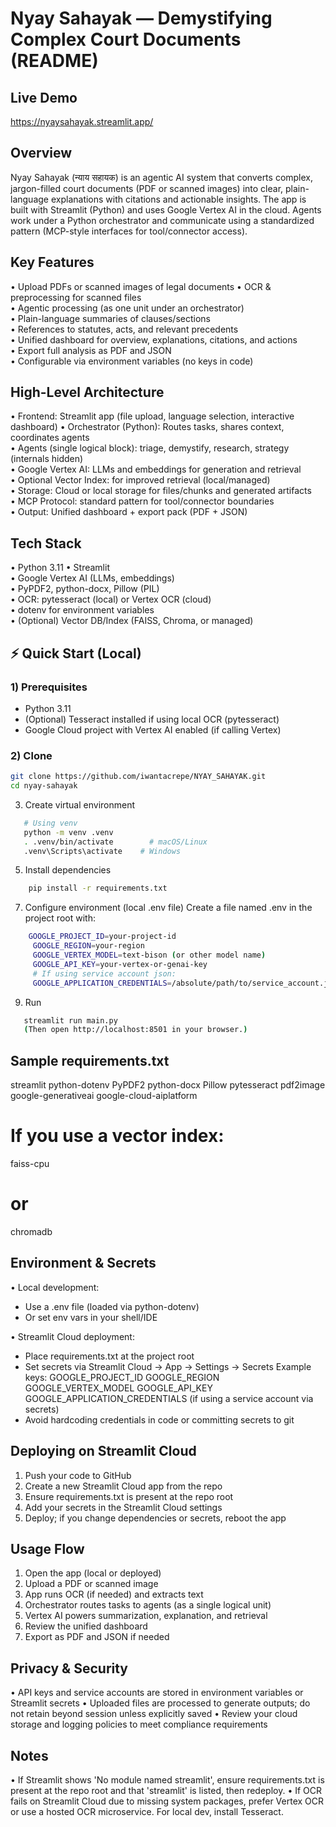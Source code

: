 Nyay Sahayak — Demystifying Complex Court Documents (README)
====================================================================

Live Demo
---------
https://nyaysahayak.streamlit.app/

Overview
--------
Nyay Sahayak (न्याय सहायक) is an agentic AI system that converts complex, jargon-filled
court documents (PDF or scanned images) into clear, plain-language explanations with
citations and actionable insights. The app is built with Streamlit (Python) and uses
Google Vertex AI in the cloud. Agents work under a Python orchestrator and communicate
using a standardized pattern (MCP-style interfaces for tool/connector access).

Key Features
------------
• Upload PDFs or scanned images of legal documents
• OCR & preprocessing for scanned files<br>
• Agentic processing (as one unit under an orchestrator)<br>
• Plain-language summaries of clauses/sections<br>
• References to statutes, acts, and relevant precedents<br>
• Unified dashboard for overview, explanations, citations, and actions<br>
• Export full analysis as PDF and JSON<br>
• Configurable via environment variables (no keys in code)<br>

High-Level Architecture
-----------------------
• Frontend: Streamlit app (file upload, language selection, interactive dashboard)
• Orchestrator (Python): Routes tasks, shares context, coordinates agents<br>
• Agents (single logical block): triage, demystify, research, strategy (internals hidden)<br>
• Google Vertex AI: LLMs and embeddings for generation and retrieval<br>
• Optional Vector Index: for improved retrieval (local/managed)<br>
• Storage: Cloud or local storage for files/chunks and generated artifacts<br>
• MCP Protocol: standard pattern for tool/connector boundaries<br>
• Output: Unified dashboard + export pack (PDF + JSON)<br>

Tech Stack
----------
• Python 3.11
• Streamlit<br>
• Google Vertex AI (LLMs, embeddings)<br>
• PyPDF2, python-docx, Pillow (PIL)<br>
• OCR: pytesseract (local) or Vertex OCR (cloud)<br>
• dotenv for environment variables<br>
• (Optional) Vector DB/Index (FAISS, Chroma, or managed)<br>

## ⚡ Quick Start (Local)

### 1) Prerequisites  
- Python 3.11  
- (Optional) Tesseract installed if using local OCR (pytesseract)  
- Google Cloud project with Vertex AI enabled (if calling Vertex)  

### 2) Clone  
```bash
git clone https://github.com/iwantacrepe/NYAY_SAHAYAK.git
cd nyay-sahayak
```

3) Create virtual environment
```bash
   # Using venv
   python -m venv .venv
   . .venv/bin/activate        # macOS/Linux
   .venv\Scripts\activate    # Windows
```

5) Install dependencies
```bash
    pip install -r requirements.txt
```
7) Configure environment (local .env file)
   Create a file named .env in the project root with:
```bash
    GOOGLE_PROJECT_ID=your-project-id
     GOOGLE_REGION=your-region
     GOOGLE_VERTEX_MODEL=text-bison (or other model name)
     GOOGLE_API_KEY=your-vertex-or-genai-key
     # If using service account json:
     GOOGLE_APPLICATION_CREDENTIALS=/absolute/path/to/service_account.json
```
9) Run
```bash
   streamlit run main.py
   (Then open http://localhost:8501 in your browser.)
```
Sample requirements.txt
-----------------------
streamlit
python-dotenv
PyPDF2
python-docx
Pillow
pytesseract
pdf2image
google-generativeai
google-cloud-aiplatform
# If you use a vector index:
faiss-cpu
# or
chromadb

Environment & Secrets
---------------------
• Local development:
  - Use a .env file (loaded via python-dotenv)
  - Or set env vars in your shell/IDE

• Streamlit Cloud deployment:
  - Place requirements.txt at the project root
  - Set secrets via Streamlit Cloud -> App -> Settings -> Secrets
    Example keys:
      GOOGLE_PROJECT_ID
      GOOGLE_REGION
      GOOGLE_VERTEX_MODEL
      GOOGLE_API_KEY
      GOOGLE_APPLICATION_CREDENTIALS (if using a service account via secrets)
  - Avoid hardcoding credentials in code or committing secrets to git

Deploying on Streamlit Cloud
----------------------------
1) Push your code to GitHub
2) Create a new Streamlit Cloud app from the repo
3) Ensure requirements.txt is present at the repo root
4) Add your secrets in the Streamlit Cloud settings
5) Deploy; if you change dependencies or secrets, reboot the app

Usage Flow
----------
1) Open the app (local or deployed)
2) Upload a PDF or scanned image
3) App runs OCR (if needed) and extracts text
4) Orchestrator routes tasks to agents (as a single logical unit)
5) Vertex AI powers summarization, explanation, and retrieval
6) Review the unified dashboard
7) Export as PDF and JSON if needed

Privacy & Security
------------------
• API keys and service accounts are stored in environment variables or Streamlit secrets
• Uploaded files are processed to generate outputs; do not retain beyond session unless explicitly saved
• Review your cloud storage and logging policies to meet compliance requirements

Notes
-----
• If Streamlit shows 'No module named streamlit', ensure requirements.txt is present at the
  repo root and that 'streamlit' is listed, then redeploy.
• If OCR fails on Streamlit Cloud due to missing system packages, prefer Vertex OCR or
  use a hosted OCR microservice. For local dev, install Tesseract.
